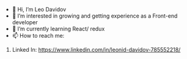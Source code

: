 - 👋 Hi, I’m Leo Davidov
- 👀 I’m interested in growing and getting experience as a Front-end developer
- 🌱 I’m currently learning React/ redux
- 📫 How to reach me:
1. Linked In: https://www.linkedin.com/in/leonid-davidov-785552218/

<!---
LeoDavidov/LeoDavidov is a ✨ special ✨ repository because its `README.md` (this file) appears on your GitHub profile.
You can click the Preview link to take a look at your changes.
--->
